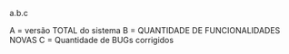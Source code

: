 a.b.c

A = versão TOTAL do sistema
B = QUANTIDADE DE FUNCIONALIDADES NOVAS
C = Quantidade de BUGs corrigidos
